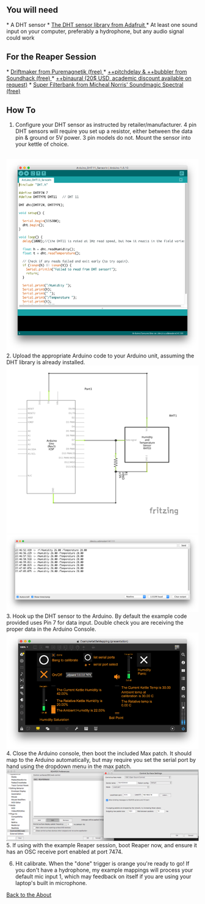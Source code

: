 <!---layout: page
title: "Tutorial"
permalink: /tutorial/--->

<h2> You will need </h2>
* A DHT sensor
* <a href="https://github.com/adafruit/DHT-sensor-library"> The DHT sensor library from Adafruit </a>
* At least one sound input on your computer, preferably a hydrophone, but any audio signal could work

<h2> For the Reaper Session </h2>
* <a href="https://puremagnetik.com/collections/free-plugins/products/driftmaker-delay-disintegration-device"> Driftmaker from Puremagnetik (free) </a>
* <a href="https://www.soundhack.com/freeware/"> ++pitchdelay & ++bubbler from Soundhack (free) </a>
* <a href="https://www.soundhack.com/spectral-shapers/"> ++binaural (20$ USD, academic discount available on request)</a>
* <a href="http://www.michaelnorris.info/software/soundmagic-spectral"> Super Filterbank from Micheal Norris' Soundmagic Spectral (free) </a>


<h2> How To </h2>

1. Configure your DHT sensor as instructed by retailer/manufacturer. 4 pin DHT sensors will require you set up a resistor, either between the data pin & ground or 5V power. 3 pin models do not. Mount the sensor into your kettle of choice.
<br>
<img src="Mounting/ArduinoCode.png" alt="ArduinoCode">
<br>
2. Upload the appropriate Arduino code to your Arduino unit, assuming the DHT library is already installed.
<br>
<img src="DHT22_FritzingDiagram.png" alt="DHT22 Circuit Diagram">  
<img src="Mounting/ArduinoConsole.png" alt="ArduinoConsole">
<br>
3. Hook up the DHT sensor to the Arduino. By default the example code provided uses Pin 7 for data input. Double check you are receiving the proper data in the Arduino Console.
<br>
<img src="Mounting/MAXPAT.png" alt="MaxPatch">
<br>
4. Close the Arduino console, then boot the included Max patch. It should map to the Arduino automatically, but may require you set the serial port by hand using the dropdown menu in the max patch.
<br>
<img src="Mounting/ReaperOSCRoute.png" alt="Reaper Map">
<br>
5. If using with the example Reaper session, boot Reaper now, and ensure it has an OSC receive port enabled at port 7474.

6. Hit calibrate. When the "done" trigger is orange you're ready to go! If you don't have a hydrophone, my example mappings will process your default mic input 1, which may feedback on itself if you are using your laptop's built in microphone.

 <a href="https://kaseypocius.github.io/MUMT306-MagicMappedKettle/about"> Back to the About</a>

